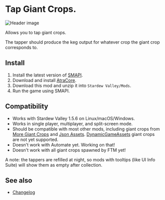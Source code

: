 Tap Giant Crops.
=================================
![Header image](docs/tappers.jpg)

Allows you to tap giant crops.

The tapper should produce the keg output for whatever crop the giant crop corresponds to.

## Install

1. Install the latest version of [SMAPI](https://smapi.io).
2. Download and install [AtraCore](https://www.nexusmods.com/stardewvalley/mods/12932).
2. Download this mod and unzip it into `Stardew Valley/Mods`.
3. Run the game using SMAPI.

## Compatibility

* Works with Stardew Valley 1.5.6 on Linux/macOS/Windows.
* Works in single player, multiplayer, and split-screen mode.
* Should be compatible with most other mods, including giant crops from [More Giant Crops](https://www.nexusmods.com/stardewvalley/mods/5263) and [Json Assets](https://www.nexusmods.com/stardewvalley/mods/1720). [DynamicGameAssets](https://www.nexusmods.com/stardewvalley/mods/9365?tab=description) giant crops are not yet supported.
* Doesn't work with Automate yet. Working on that!
* Doesn't work with all giant crops spawned by FTM yet!

A note: the tappers are refilled at night, so mods with tooltips (like UI Info Suite) will show them as empty after collection.

## See also

* [Changelog](docs/Changelog.md)
